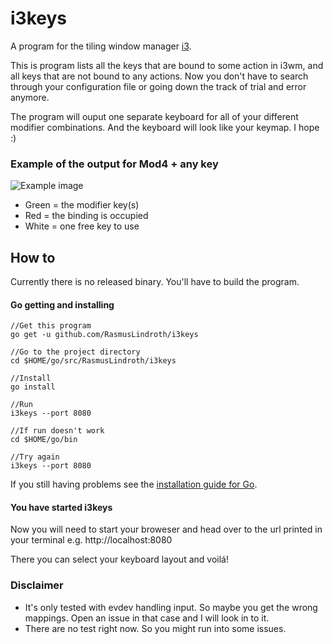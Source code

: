 # i3keys
A program for the tiling window manager [i3](https://i3wm.org/).

This is program lists all the keys that are bound to some action in i3wm, and 
all keys that are not bound to any actions. Now you don't have to search 
through your configuration file or going down the track of trial and error 
anymore.

The program will ouput one separate keyboard for all of your different modifier 
combinations. And the keyboard will look like your keymap. I hope :)

### Example of the output for Mod4 + any key
![Example image](https://i.imgur.com/4J1fbdQ.png)
* Green = the modifier key(s)
* Red = the binding is occupied
* White = one free key to use


## How to
Currently there is no released binary. You'll have to build the program.

#### Go getting and installing
```
//Get this program
go get -u github.com/RasmusLindroth/i3keys

//Go to the project directory
cd $HOME/go/src/RasmusLindroth/i3keys

//Install
go install

//Run
i3keys --port 8080

//If run doesn't work
cd $HOME/go/bin

//Try again
i3keys --port 8080
```

If you still having problems see the 
[installation guide for Go](https://golang.org/doc/install#install).

#### You have started i3keys
Now you will need to start your broweser and head over to the url printed in 
your terminal e.g. http://localhost:8080

There you can select your keyboard layout and voilá!

### Disclaimer
* It's only tested with evdev handling input. So maybe you get the wrong 
 mappings. Open an issue in that case and I will look in to it.
* There are no test right now. So you might run into some issues.
